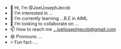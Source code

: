 - 👋 Hi, I’m @JoelJosephJecob
- 👀 I’m interested in ...
- 🌱 I’m currently learning ...B.E in AIML
- 💞️ I’m looking to collaborate on ...
- 📫 How to reach me ...joeljosephjecob@gmail.com
- 😄 Pronouns: ...
- ⚡ Fun fact: ...

<!---
JoelJosephJecob/JoelJosephJecob is a ✨ special ✨ repository because its `README.md` (this file) appears on your GitHub profile.
You can click the Preview link to take a look at your changes.
--->
